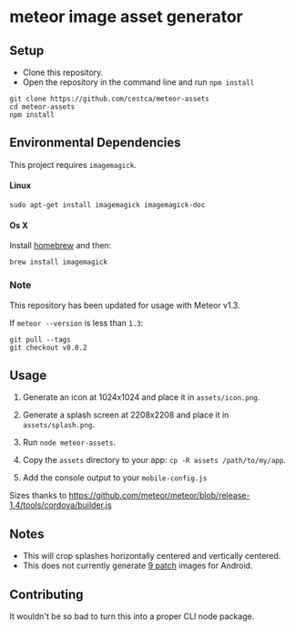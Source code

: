 # meteor image asset generator

## Setup

- Clone this repository.
- Open the repository in the command line and run `npm install`

```
git clone https://github.com/cestca/meteor-assets
cd meteor-assets
npm install
```

## Environmental Dependencies

This project requires `imagemagick`.

#### Linux

```
sudo apt-get install imagemagick imagemagick-doc
```

#### Os X

Install [homebrew](http://brew.sh/) and then:

```
brew install imagemagick
```

### Note

This repository has been updated for usage with Meteor v1.3.

If `meteor --version` is less than `1.3`:

```
git pull --tags
git checkout v0.0.2
``` 

## Usage

1. Generate an icon at 1024x1024 and place it in `assets/icon.png`.

2. Generate a splash screen at 2208x2208 and place it in `assets/splash.png`.

3. Run `node meteor-assets`.

4. Copy the `assets` directory to your app: `cp -R assets /path/to/my/app`.

5. Add the console output to your `mobile-config.js`

Sizes thanks to https://github.com/meteor/meteor/blob/release-1.4/tools/cordova/builder.js

## Notes

- This will crop splashes horizontally centered and vertically centered.
- This does not currently generate [9 patch](https://developer.android.com/guide/topics/graphics/2d-graphics.html#nine-patch) images for Android.

## Contributing

It wouldn't be so bad to turn this into a proper CLI node package.
